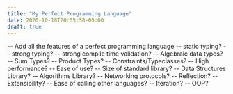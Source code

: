 ```yaml
---
title: "My Perfect Programming Language"
date: 2020-10-18T20:55:58-05:00
draft: true
---
```


-- Add all the features of a perfect programming language
-- static typing?
-- strong typing?
-- strong compile time validation?
-- Algebraic data types?
-- Sum Types?
-- Product Types?
-- Constraints/Typeclasses?
-- High performance?
-- Ease of use?
-- Size of standard library?
-- Data Structures Library?
-- Algorithms Library?
-- Networking protocols?
-- Reflection?
-- Extensibility?
-- Ease of calling other languages?
-- Iteration?
-- OOP?
